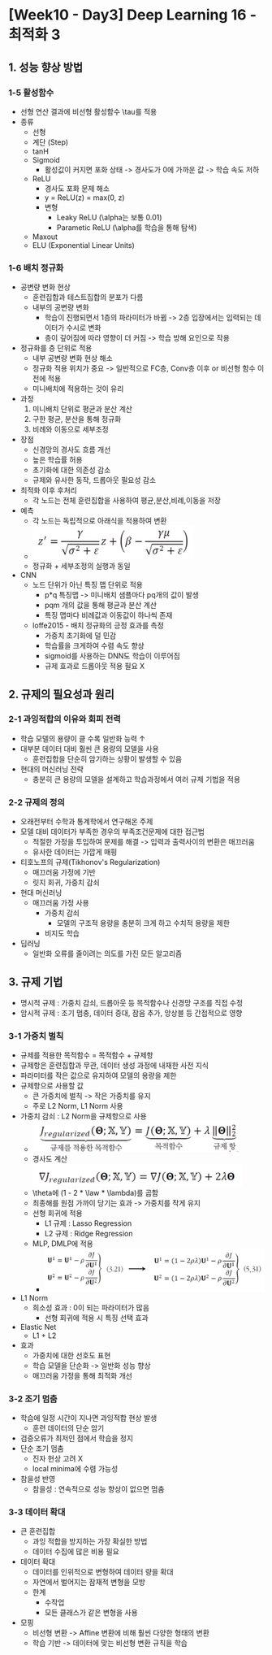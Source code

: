 # [Week10 - Day3] Deep Learning 16 - 최적화 3

## 1. 성능 향상 방법
### 1-5 활성함수
  - 선형 연산 결과에 비선형 활성함수 \tau를 적용
  - 종류
    - 선형
    - 계단 (Step)
    - tanH
    - Sigmoid 
      - 활성값이 커지면 포화 상태 -> 경사도가 0에 가까운 값 -> 학습 속도 저하
    - ReLU
      - 경사도 포화 문제 해소
      - y = ReLU(z) = max(0, z)
      - 변형
        - Leaky ReLU (\alpha는 보통 0.01)
        - Parametic ReLU (\alpha를 학습을 통해 탐색)
    - Maxout
    - ELU (Exponential Linear Units)

### 1-6 배치 정규화
  - 공변량 변화 현상
    - 훈련집합과 테스트집합의 분포가 다름
    - 내부의 공변량 변화
      - 학습이 진행되면서 1층의 파라미터가 바뀜 -> 2층 입장에서는 입력되는 데이터가 수시로 변화
      - 층이 깊어짐에 따라 영향이 더 커짐 -> 학습 방해 요인으로 작용
  - 정규화를 층 단위로 적용
    - 내부 공변량 변화 현상 해소
    - 정규화 적용 위치가 중요 -> 일반적으로 FC층, Conv층 이후 or 비선형 함수 이전에 적용
    - 미니배치에 적용하는 것이 유리
  - 과정
    1. 미니배치 단위로 평균과 분산 계산
    2. 구한 평균, 분산을 통해 정규화
    3. 비례와 이동으로 세부조정
  - 장점
    - 신경망의 경사도 흐름 개선
    - 높은 학습률 허용
    - 초기화에 대한 의존성 감소
    - 규제와 유사한 동작, 드롭아웃 필요성 감소
  - 최적화 이후 후처리
    - 각 노드는 전체 훈련집합을 사용하여 평균,분산,비례,이동을 저장
  - 예측
    - 각 노드는 독립적으로 아래식을 적용하여 변환
    - ![image](image/1.png)
    - 정규화 + 세부조정의 실행과 동일
  - CNN
    - 노드 단위가 아닌 특징 맵 단위로 적용
      - p*q 특징맵 -> 미니배치 샘플마다 pq개의 값이 발생
      - pqm 개의 값을 통해 평균과 분산 계산
      - 특징 맵마다 비례값과 이동값이 하나씩 존재
    - loffe2015 - 배치 정규화의 긍정 효과를 측정
      - 가중치 초기화에 덜 민감
      - 학습률을 크게하여 수렴 속도 향상
      - sigmoid를 사용하는 DNN도 학습이 이루어짐
      - 규제 효과로 드롭아웃 적용 필요 X

## 2. 규제의 필요성과 원리
### 2-1 과잉적합의 이유와 회피 전력
  - 학습 모델의 용량이 클 수록 일반화 능력 ↑
  - 대부분 데이터 대비 훨씬 큰 용량의 모델을 사용
    - 훈련집합을 단순히 암기하는 상황이 발생할 수 있음
  - 현대의 머신러닝 전략
    - 충분히 큰 용량의 모델을 설계하고 학습과정에서 여러 규제 기법을 적용

### 2-2 규제의 정의
  - 오래전부터 수학과 통계학에서 연구해온 주제
  - 모델 대비 데이터가 부족한 경우의 부족조건문제에 대한 접근법
    - 적절한 가정을 투입하여 문제를 해결 -> 입력과 출력사이의 변환은 매끄러움
    - 유사한 데이터는 가깝게 매핑
  - 티호노프의 규제(Tikhonov's Regularization)
    - 매끄러움 가정에 기반
    - 릿지 회귀, 가중치 감쇠
  - 현대 머신러닝
    - 매끄러움 가정 사용
      - 가중치 감쇠
        - 모델의 구조적 용량을 충분히 크게 하고 수치적 용량을 제한
      - 비지도 학습
  - 딥러닝
    - 일반화 오류를 줄이려는 의도를 가진 모든 알고리즘

## 3. 규제 기법
  - 명시적 규제 : 가중치 감쇠, 드롭아웃 등 목적함수나 신경망 구조를 직접 수정
  - 암시적 규제 : 조기 멈충, 데이터 증대, 잠음 추가, 앙상블 등 간접적으로 영향

### 3-1 가중치 벌칙
  - 규제를 적용한 목적함수 = 목적함수 + 규제항
  - 규제항은 훈련집합과 무관, 데이터 생성 과정에 내재한 사전 지식
  - 파라미터를 작은 값으로 유지하여 모델의 용량을 제한
  - 규제항으로 사용할 값
    - 큰 가중치에 벌칙 -> 작은 가중치를 유지
    - 주로 L2 Norm, L1 Norm 사용
  - 가중치 감쇠 : L2 Norm을 규제항으로 사용
    - ![image](image/2.png)
    - 경사도 계산
      ![image](image/3.png)
    - \theta에 (1 - 2 * \law * \lambda)를 곱함
    - 최종해를 원점 가까이 당기는 효과 -> 가중치를 작게 유지
    - 선형 회귀에 적용
      - L1 규제 : Lasso Regression
      - L2 규제 : Ridge Regression
    - MLP, DMLP에 적용
      - ![image](image/4.png)
  - L1 Norm
    - 희소성 효과 : 0이 되는 파라미터가 많음
      - 선형 회귀에 적용 시 특징 선택 효과
  - Elastic Net
    - L1 + L2
  - 효과
    - 가중치에 대한 선호도 표현
    - 학습 모델을 단순화 -> 일반화 성능 향상
    - 매끄러움 가정을 통해 최적화 개선
  
### 3-2 조기 멈춤
  - 학습에 일정 시간이 지나면 과잉적합 현상 발생
    - 훈련 데이터의 단순 암기
  - 검증오류가 최저인 점에서 학습을 정지
  - 단순 조기 멈춤
    - 진자 현상 고려 X
    - local minima에 수렴 가능성
  - 참을성 반영
    - 참을성 : 연속적으로 성능 향상이 없으면 멈춤

### 3-3 데이터 확대
  - 큰 훈련집합
    - 과잉 적합을 방지하는 가장 확실한 방법 
    - 데이터 수집에 많은 비용 필요
  - 데이터 확대
    - 데이터를 인위적으로 변형하여 데이터 량을 확대
    - 자연에서 벌어지는 잠재적 변형을 모방
    - 한계
      - 수작업
      - 모든 클래스가 같은 변형을 사용
  - 모핑
    - 비선형 변환 -> Affine 변환에 비해 훨씬 다양한 형태의 변환
    - 학습 기반 -> 데이터에 맞는 비선형 변환 규칙을 학습


